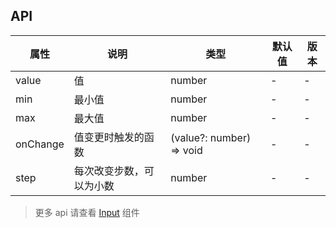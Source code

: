 ## API

| 属性     | 说明                     | 类型                     | 默认值 | 版本 |
| -------- | ------------------------ | ------------------------ | ------ | ---- |
| value    | 值                       | number                   | -      | -    |
| min      | 最小值                   | number                   | -      | -    |
| max      | 最大值                   | number                   | -      | -    |
| onChange | 值变更时触发的函数       | (value?: number) => void | -      | -    |
| step     | 每次改变步数，可以为小数 | number                   | -      | -    |

> 更多 api 请查看 [Input](/neko-ui/#/input) 组件
